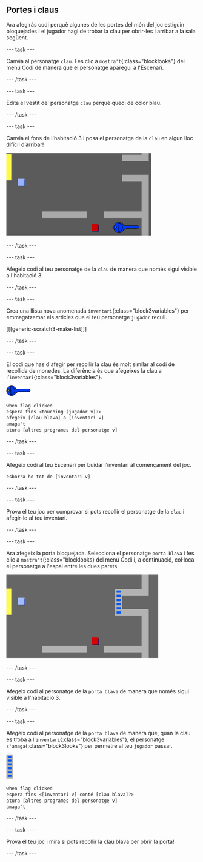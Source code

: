 ## Portes i claus

Ara afegiràs codi perquè algunes de les portes del món del joc estiguin bloquejades i el jugador hagi de trobar la clau per obrir-les i arribar a la sala següent.

--- task ---

Canvia al personatge `clau`. Fes clic a `mostra't`{:class="blocklooks"} del menú Codi de manera que el personatge aparegui a l'Escenari.

--- /task ---

--- task ---

Edita el vestit del personatge `clau` perquè quedi de color blau.

--- /task ---

--- task ---

Canvia el fons de l'habitació 3 i posa el personatge de la `clau` en algun lloc difícil d’arribar!

![captura de pantalla](images/world-key.png)

--- /task ---

--- task ---

Afegeix codi al teu personatge de la `clau` de manera que només sigui visible a l'habitació 3.

--- /task ---

--- task ---

Crea una llista nova anomenada `inventari`{:class="block3variables"} per emmagatzemar els articles que el teu personatge `jugador` recull.

[[[generic-scratch3-make-list]]]

--- /task ---

--- task ---

El codi que has d'afegir per recollir la clau és molt similar al codi de recollida de monedes. La diferència és que afegeixes la clau a l'`inventari`{:class="block3variables"}.

![clau](images/key.png)

```blocks3
when flag clicked
espera fins <touching (jugador v)?>
afegeix [clau blava] a [inventari v]
amaga't
atura [altres programes del personatge v]
```

--- /task ---

--- task ---

Afegeix codi al teu Escenari per buidar l’inventari al començament del joc.

```blocks3
esborra-ho tot de [inventari v]
```

--- /task ---

--- task ---

Prova el teu joc per comprovar si pots recollir el personatge de la `clau` i afegir-lo al teu inventari.

--- /task ---

--- task ---

Ara afegeix la porta bloquejada. Selecciona el personatge `porta blava` i fes clic a `mostra't`{:class="blocklooks} del menú Codi i, a continuació, col·loca el personatge a l'espai entre les dues parets.

![captura de pantalla](images/world-door.png)

--- /task ---

--- task ---

Afegeix codi al personatge de la `porta blava` de manera que només sigui visible a l'habitació 3.

--- /task ---

--- task ---

Afegeix codi al personatge de la `porta blava` de manera que, quan la clau es troba a l'`inventari`{:class="block3variables"}, el personatge `s'amaga`{:class="block3looks"} per permetre al teu `jugador` passar.

![porta](images/door.png)

```blocks3
when flag clicked
espera fins <[inventari v] conté [clau blava]?>
atura [altres programes del personatge v]
amaga't
```

--- /task ---

--- task ---

Prova el teu joc i mira si pots recollir la clau blava per obrir la porta!

--- /task ---